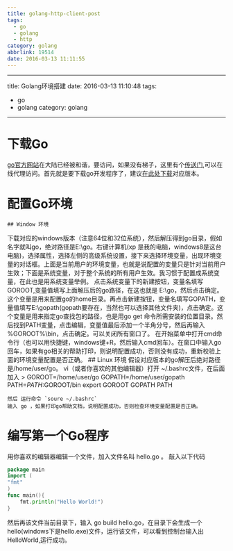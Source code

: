 ```yaml
---
title: golang-http-client-post
tags:
  - go
  - golang
  - http
category: golang
abbrlink: 19514
date: 2016-03-13 11:11:55
---
```

---
title: Golang环境搭建
date: 2016-03-13 11:10:48
tags:
  - go
  - golang
category: golang
---
# 下载Go
[go官方网站](http://golang.org)在大陆已经被和谐，要访问，如果没有梯子，这里有个[传送门](http://www.tvdaili.com/),可以在线代理访问。首先就是要下载go开发程序了，建议[在此处下载](http://golangtc.com/download)对应版本。

# 配置Go环境
    ## Window 环境
下载对应的windows版本（注意64位和32位系统），然后解压得到go目录，假如名字就叫go，绝对路径是E:\go。右键计算机(xp 是我的电脑，windows8是这台电脑)，选择属性，选择左侧的高级系统设置，接下来选择环境变量，出现环境变量的对话框。上面是当前用户的环境变量，也就是说配置的变量只是针对当前用户生效；下面是系统变量，对于整个系统的所有用户生效。我习惯于配置成系统变量，在此也是用系统变量举例。
点击系统变量下的新建按钮，变量名填写 GOROOT,变量值填写上面解压后的go路径，在这也就是 E:\go，然后点击确定。这个变量是用来配置go的home目录。再点击新建按钮，变量名填写GOPATH，变量值填写E:\gopath(gopath要存在，当然也可以选择其他文件夹)，点击确定。这个变量是用来指定go查找包的路径，也是用go get 命令所需安装的位置目录。然后找到PATH变量，点击编辑，变量值最后添加一个半角分号，然后再输入 %GOROOT%\bin，点击确定。可以关闭所有窗口了。
在开始菜单中打开cmd命令行（也可以用快捷键，windows键+R，然后输入cmd回车）。在窗口中输入go回车，如果有go相关的帮助打印，则说明配置成功，否则没有成功，重新校验上面的环境变量配置是否正确。
    ## Linux 环境
    假设对应版本的go解压后绝对路径是/home/user/go。
    vi（或者你喜欢的其他编辑器）打开 ~/.bashrc文件，在后面加入
    >
    GOROOT=/home/user/go
    GOPATH=/home/user/gopath
    PATH=$PATH:$GOROOT/bin
    export GOROOT GOPATH PATH

    然后 运行命令 `soure ~/.bashrc`
    输入 go ，如果打印go帮助文档，说明配置成功，否则检查环境变量配置是否正确。
# 编写第一个Go程序
用你喜欢的编辑器编辑一个文件，加入文件名叫 hello.go 。
敲入以下代码
``` go
package main
import (
"fmt"
)
func main(){
    fmt.println("Hello World!")
}
```
然后再该文件当前目录下，输入 go build hello.go，在目录下会生成一个 hello(windows下是hello.exe)文件，运行该文件，可以看到控制台输入出 HelloWorld,运行成功。
